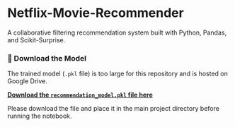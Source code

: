 # Netflix-Movie-Recommender
A collaborative filtering recommendation system built with Python, Pandas, and Scikit-Surprise.
### 💾 Download the Model

The trained model (`.pkl` file) is too large for this repository and is hosted on Google Drive.

[**Download the `recommendation_model.pkl` file here**](https://drive.google.com/file/d/1GYY6buZV3Av-HpfEDP32Ii8xjnUZSe7H/view?usp=sharing)

Please download the file and place it in the main project directory before running the notebook.
